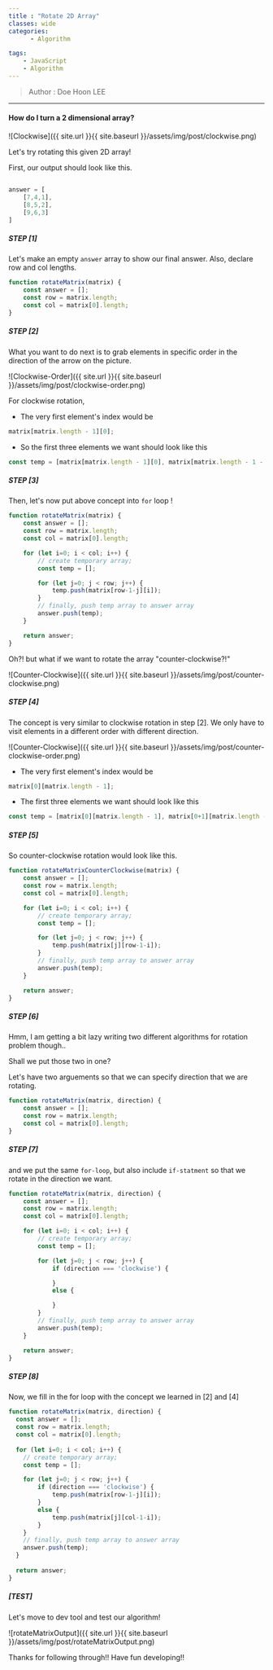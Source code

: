 ```yaml
---
title : "Rotate 2D Array"
classes: wide
categories:
      - Algorithm

tags:
    - JavaScript
    - Algorithm
---
```


> Author : Doe Hoon LEE

<hr>

#### How do I turn a 2 dimensional array?

![Clockwise]({{ site.url }}{{ site.baseurl }}/assets/img/post/clockwise.png)

Let's try rotating this given 2D array!

First, our output should look like this.

```js

answer = [
    [7,4,1],
    [8,5,2],
    [9,6,3]
]

```

##### STEP [1]

Let's make an empty `answer` array to show our final answer. Also, declare row and col lengths.

```js
function rotateMatrix(matrix) {
    const answer = [];
    const row = matrix.length;
    const col = matrix[0].length;
}
```

##### STEP [2]

What you want to do next is to grab elements in specific order in the direction of the arrow on the picture.

![Clockwise-Order]({{ site.url }}{{ site.baseurl }}/assets/img/post/clockwise-order.png)

For clockwise rotation,

 * The very first element's index would be

```js
matrix[matrix.length - 1][0];
```

 * So the first three elements we want should look like this

```js
const temp = [matrix[matrix.length - 1][0], matrix[matrix.length - 1 - 1][0], matrix[matrix.length - 1 - 2][0]];
```

##### STEP [3]

Then, let's now put above concept into `for` loop !

```js
function rotateMatrix(matrix) {
    const answer = [];
    const row = matrix.length;
    const col = matrix[0].length;

    for (let i=0; i < col; i++) {
        // create temporary array;
        const temp = [];

        for (let j=0; j < row; j++) {
            temp.push(matrix[row-1-j][i]);
        }
        // finally, push temp array to answer array
        answer.push(temp);
    }

    return answer;
}
```

Oh?! but what if we want to rotate the array "counter-clockwise?!"

![Counter-Clockwise]({{ site.url }}{{ site.baseurl }}/assets/img/post/counter-clockwise.png)

##### STEP [4]

The concept is very similar to clockwise rotation in step [2]. We only have to visit elements in a different order with different direction.

![Counter-Clockwise]({{ site.url }}{{ site.baseurl }}/assets/img/post/counter-clockwise-order.png)

 * The very first element's index would be

```js
matrix[0][matrix.length - 1];
```

 * The first three elements we want should look like this

```js
const temp = [matrix[0][matrix.length - 1], matrix[0+1][matrix.length - 1], matrix[0+2][matrix.length - 1]];
```

##### STEP [5]

So counter-clockwise rotation would look like this.

```js
function rotateMatrixCounterClockwise(matrix) {
    const answer = [];
    const row = matrix.length;
    const col = matrix[0].length;

    for (let i=0; i < col; i++) {
        // create temporary array;
        const temp = [];

        for (let j=0; j < row; j++) {
            temp.push(matrix[j][row-1-i]);
        }
        // finally, push temp array to answer array
        answer.push(temp);
    }

    return answer;
}
```

##### STEP [6]

Hmm, I am getting a bit lazy writing two different algorithms for rotation problem though..

Shall we put those two in one?

Let's have two arguements so that we can specify direction that we are rotating.

```js
function rotateMatrix(matrix, direction) {
    const answer = [];
    const row = matrix.length;
    const col = matrix[0].length;
}
```

##### STEP [7]

and we put the same `for-loop`, but also include `if-statment` so that we rotate in the direction we want.

```js
function rotateMatrix(matrix, direction) {
    const answer = [];
    const row = matrix.length;
    const col = matrix[0].length;

    for (let i=0; i < col; i++) {
        // create temporary array;
        const temp = [];

        for (let j=0; j < row; j++) {
            if (direction === 'clockwise') {

            }
            else {

            }
        }
        // finally, push temp array to answer array
        answer.push(temp);
    }

    return answer;
}
```

##### STEP [8]

Now, we fill in the for loop with the concept we learned in [2] and [4]

```js
function rotateMatrix(matrix, direction) {
  const answer = [];
  const row = matrix.length;
  const col = matrix[0].length;
  
  for (let i=0; i < col; i++) {
    // create temporary array;
    const temp = [];

    for (let j=0; j < row; j++) {
        if (direction === 'clockwise') {
            temp.push(matrix[row-1-j][i]);
        }
        else {
            temp.push(matrix[j][col-1-i]);
        }
    }
    // finally, push temp array to answer array
    answer.push(temp);
  }
  
  return answer;
}
```

##### [TEST]

Let's move to dev tool and test our algorithm!

![rotateMatrixOutput]({{ site.url }}{{ site.baseurl }}/assets/img/post/rotateMatrixOutput.png)

Thanks for following through!! Have fun developing!!
